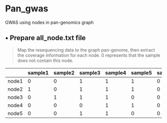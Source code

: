# **Pan_gwas**
GWAS using nodes in pan-genomics graph

## &bull; Prepare all_node.txt file
>Map the resequencing data to the graph pan-genome, then extract the coverage information for each node. 0 represents that the sample does not contain this node.

|       | sample1 | sample2 | sample3 | sample4 | sample5 | sample6 |
|-------|---------|---------|---------|---------|---------|---------|
| node1 | 0       | 0       | 1       | 1       | 1       | 0       |
| node2 | 1       | 0       | 1       | 1       | 1       | 0       |
| node3 | 0       | 1       | 1       | 1       | 0       | 0       |
| node4 | 0       | 0       | 0       | 1       | 1       | 0       |
| node5 | 0       | 0       | 1       | 1       | 0       | 0       |



